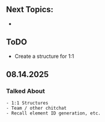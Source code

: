 ## Next Topics:
-

## ToDO
- Create a structure for 1:1

  



## 08.14.2025
### Talked About
    - 1:1 Structures
    - Team / other chitchat
    - Recall element ID generation, etc.
